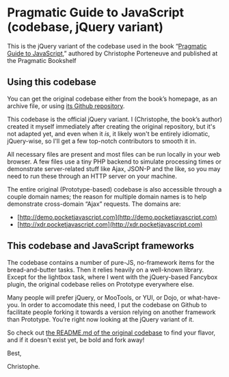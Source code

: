 Pragmatic Guide to JavaScript (codebase, jQuery variant)
========================================================

This is the jQuery variant of the codebase used in the book
“[Pragmatic Guide to JavaScript](http://pragprog.com/titles/pg_js/pragmatic-guide-to-javascript),”
authored by Christophe Porteneuve and published at the Pragmatic Bookshelf
  
Using this codebase
-------------------

You can get the original codebase either from the book’s homepage,
as an archive file, or using [its Github repository](http://github.com/tdd/pragmatic-javascript).

This codebase is the official jQuery variant.  I (Christophe, the book’s author)
created it myself immediately after creating the original repository, but
it's not adapted yet, and even when it *is*, it likely won't be entirely
idiomatic, jQuery-wise, so I'll get a few top-notch contributors to smooth
it in.

All necessary files are present and most files can be run locally in your web browser.
A few files use a tiny PHP backend to simulate processing times or demonstrate server-related
stuff like Ajax, JSON-P and the like, so you may need to run these through an HTTP server on
your machine.

The entire original (Prototype-based) codebase is also accessible through a couple
domain names; the reason for multiple domain names is to help demonstrate cross-domain
“Ajax” requests.  The domains are:

  * [http://demo.pocketjavascript.com](http://demo.pocketjavascript.com)
  * [http://xdr.pocketjavascript.com](http://xdr.pocketjavascript.com)

This codebase and JavaScript frameworks
---------------------------------------

The codebase contains a number of pure-JS, no-framework items for the
bread-and-butter tasks.  Then it relies heavily on a well-known library.
Except for the lightbox task, where I went with the jQuery-based Fancybox
plugin, the original codebase relies on Prototype everywhere else.

Many people will prefer jQuery, or MooTools, or YUI, or Dojo, or
what-have-you.  In order to accomodate this need, I put the codebase on
Github to facilitate people forking it towards a version relying on
another framework than Prototype.  You’re right now looking at the jQuery
variant of it.

So check out [the README.md of the original codebase](http://github.com/tdd/pragmatic-javascript/blob/master/README.md)
to find your flavor, and if it doesn't exist yet, be bold and fork away!

Best,

Christophe.